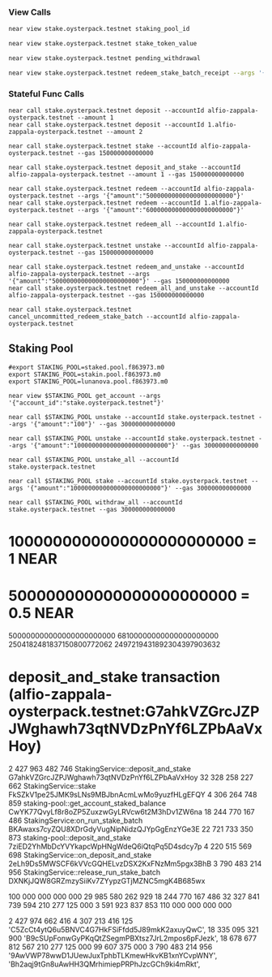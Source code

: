 ### View Calls
```bash
near view stake.oysterpack.testnet staking_pool_id

near view stake.oysterpack.testnet stake_token_value

near view stake.oysterpack.testnet pending_withdrawal

near view stake.oysterpack.testnet redeem_stake_batch_receipt --args '{"batch_id":"3"}'
```

### Stateful Func Calls
```shell
near call stake.oysterpack.testnet deposit --accountId alfio-zappala-oysterpack.testnet --amount 1
near call stake.oysterpack.testnet deposit --accountId 1.alfio-zappala-oysterpack.testnet --amount 2

near call stake.oysterpack.testnet stake --accountId alfio-zappala-oysterpack.testnet --gas 150000000000000

near call stake.oysterpack.testnet deposit_and_stake --accountId alfio-zappala-oysterpack.testnet --amount 1 --gas 150000000000000

near call stake.oysterpack.testnet redeem --accountId alfio-zappala-oysterpack.testnet --args '{"amount":"500000000000000000000000"}'
near call stake.oysterpack.testnet redeem --accountId 1.alfio-zappala-oysterpack.testnet --args '{"amount":"600000000000000000000000"}'

near call stake.oysterpack.testnet redeem_all --accountId 1.alfio-zappala-oysterpack.testnet

near call stake.oysterpack.testnet unstake --accountId alfio-zappala-oysterpack.testnet --gas 150000000000000

near call stake.oysterpack.testnet redeem_and_unstake --accountId alfio-zappala-oysterpack.testnet --args '{"amount":"500000000000000000000000"}' --gas 150000000000000
near call stake.oysterpack.testnet redeem_all_and_unstake --accountId alfio-zappala-oysterpack.testnet --gas 150000000000000

near call stake.oysterpack.testnet cancel_uncommitted_redeem_stake_batch --accountId alfio-zappala-oysterpack.testnet

```

## Staking Pool
```shell
#export STAKING_POOL=staked.pool.f863973.m0
export STAKING_POOL=stakin.pool.f863973.m0
export STAKING_POOL=lunanova.pool.f863973.m0

near view $STAKING_POOL get_account --args '{"account_id":"stake.oysterpack.testnet"}'

near call $STAKING_POOL unstake --accountId stake.oysterpack.testnet --args '{"amount":"100"}' --gas 300000000000000

near call $STAKING_POOL unstake --accountId stake.oysterpack.testnet --args '{"amount":"10000000000000000000000000"}' --gas 300000000000000

near call $STAKING_POOL unstake_all --accountId stake.oysterpack.testnet

near call $STAKING_POOL stake --accountId stake.oysterpack.testnet --args '{"amount":"1000000000000000000000000"}' --gas 300000000000000

near call $STAKING_POOL withdraw_all --accountId stake.oysterpack.testnet --gas 300000000000000
```

# 1000000000000000000000000     = 1 NEAR
#  500000000000000000000000     = 0.5 NEAR

   500000000000000000000000
    68100000000000000000000
   2504182481837150800772062
   2497219431892304397903632

# deposit_and_stake transaction (alfio-zappala-oysterpack.testnet:G7ahkVZGrcJZPJWghawh73qtNVDzPnYf6LZPbAaVxHoy)
  2 427 963 482 746        StakingService::deposit_and_stake         G7ahkVZGrcJZPJWghawh73qtNVDzPnYf6LZPbAaVxHoy
 32 328 258 227 662        StakingService::stake                     FkSZkV1pe25JMK9sLNs9MBJbnAcmLwMo9yuzfHLgEFQY
  4 306 264 748 859        staking-pool::get_account_staked_balance  CwYK77QvyLf8r8oZP5ZuxzwGyLRVcw6t2M3hDv1ZW6na 
 18 244 770 167 486        StakingService:on_run_stake_batch         BKAwaxs7cyZQU8XDrGdyVugNipNidzQJYpGgEnzYGe3E
 22 721 733 350 873        staking-pool::deposit_and_stake           7ziED2YhMbDcYVYkapcWpHNgWdeQ6iQtqPq5D4sdcy7p
  4 220 515 569 698        StakingService::on_deposit_and_stake      2eLh9Ds5MWSCF6kVVcGQHELvzDSX2KxFNzMm5pgx3BhB
  3 790 483 214 956        StakingService::release_run_stake_batch   DXNKjJQW8GRZmzySiiKv7ZYypzGTjMZNC5mgK4B685wx

100 000 000 000 000 
 29 985 580 262 929
 18 244 770 167 486
 32 327 841 739 594
    210 277 125 000
  3 591 923 837 853
110 000 000 000 000

  2 427 974 662 416
  4 307 213 416 125 'C5ZcCt4ytQ6u5BNVC4G7HkFSiFfdd5J89mkK2axuyQwC',
 18 335 095 321 900 'B9cSUpFonwGyPKqQtZSegmPBXtsz7JrL2mpos6pFJezk',
 18 678 677 812 567
    210 277 125 000
     99 607 375 000
  3 790 483 214 956
  '9AwVWP78wwD1JUewJuxTphbTLKmewHkvKB1xnYCvpWNY',
  'Bh2aqj9tGn8uAwHH3QMrhimiepPRPhJzcGCh9ki4mRkt',